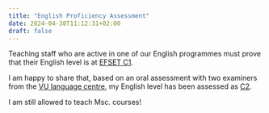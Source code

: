 ```yaml
---
title: "English Proficiency Assessment"
date: 2024-04-30T11:12:31+02:00
draft: false
---
```


Teaching staff who are active in one of our English programmes must prove that their English level is at [EFSET C1](https://www.efset.org/cefr/c1/).

I am happy to share that, based on an oral assessment with two examiners from the [VU language centre](https://www.taalcentrum-vu.nl/en/), my English level has been assessed as [C2](https://www.efset.org/cefr/c2/).

I am still allowed to teach Msc. courses!
